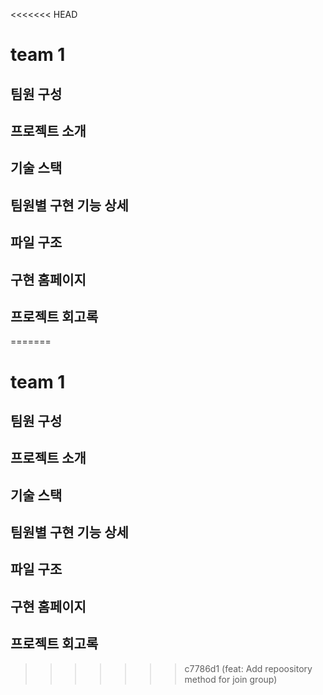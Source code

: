 <<<<<<< HEAD
# team 1

## 팀원 구성

## 프로젝트 소개

## 기술 스택

## 팀원별 구현 기능 상세

## 파일 구조

## 구현 홈페이지

## 프로젝트 회고록
=======
# team 1

## 팀원 구성

## 프로젝트 소개

## 기술 스택

## 팀원별 구현 기능 상세

## 파일 구조

## 구현 홈페이지

## 프로젝트 회고록
>>>>>>> c7786d1 (feat: Add repoository method for join group)
